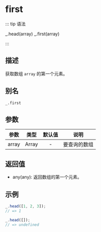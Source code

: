 # first

::: tip 语法

_.head(array)
_.first(array)

:::

## 描述

获取数组 `array` 的第一个元素。

## 别名

`_.first`

## 参数

| 参数  | 类型  | 默认值 |     说明     |
| :---: | :---: | :----: | :----------: |
| array | Array |   -    | 要查询的数组 |

## 返回值

+ any(any): 返回数组的第一个元素。

## 示例

```js
_.head([1, 2, 3]);
// => 1

_.head([]);
// => undefined
```
